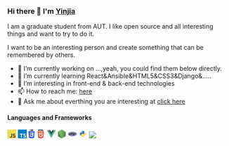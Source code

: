 ### Hi there 👋 I'm [Yinjia](http://www.yinjia-li.com)

I am a graduate student from AUT. I like open source and all interesting things and want to try to do it.

I want to be an interesting person and create something that can be remembered by others.

- 🔭 I’m currently working on ...,yeah, you could find them below directly.
- 🌱 I’m currently learning React&Ansible&HTML5&CSS3&Django&.....
- 🤔 I’m interesting in front-end & back-end technologies
- 📫 How to reach me: [here](www.yinjia-li.com)
- 💬 Ask me about everthing you are interesting at [click here](https://github.com/DreamingLi/DreamingLi/issues)

#### Languages and Frameworks

<code><img height="20" src="https://raw.githubusercontent.com/github/explore/80688e429a7d4ef2fca1e82350fe8e3517d3494d/topics/javascript/javascript.png"></code>
<code><img height="20" src="https://raw.githubusercontent.com/github/explore/80688e429a7d4ef2fca1e82350fe8e3517d3494d/topics/typescript/typescript.png"></code>
<code><img height="20" src="https://github.com/DreamingLi/static-img/blob/main/css.png"></code>
<code><img height="20" src="https://raw.githubusercontent.com/github/explore/80688e429a7d4ef2fca1e82350fe8e3517d3494d/topics/html/html.png"></code>
<code><img height="20" src="https://raw.githubusercontent.com/github/explore/80688e429a7d4ef2fca1e82350fe8e3517d3494d/topics/vue/vue.png"></code>
<code><img height="20" src="https://raw.githubusercontent.com/github/explore/80688e429a7d4ef2fca1e82350fe8e3517d3494d/topics/nodejs/nodejs.png"></code>
<code><img height="20" src="https://raw.githubusercontent.com/github/explore/80688e429a7d4ef2fca1e82350fe8e3517d3494d/topics/php/php.png"></code>
<code><img height="20" src="https://raw.githubusercontent.com/github/explore/80688e429a7d4ef2fca1e82350fe8e3517d3494d/topics/python/python.png"></code>
<code><img height="20" src="https://user-images.githubusercontent.com/1503156/50446380-ad88c980-094f-11e9-8eff-0094bde708d0.png"></code>
